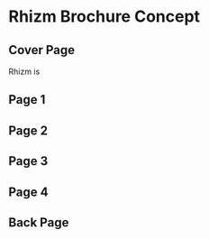 # Rhizm Brochure Concept

## Cover Page

Rhizm is 

## Page 1

## Page 2

## Page 3

## Page 4

## Back Page